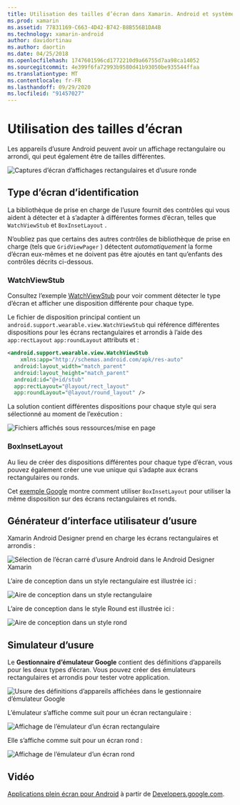 ```yaml
---
title: Utilisation des tailles d’écran dans Xamarin. Android et système d’exploitation
ms.prod: xamarin
ms.assetid: 77831169-C663-4D42-B742-B8B556B1DA4B
ms.technology: xamarin-android
author: davidortinau
ms.author: daortin
ms.date: 04/25/2018
ms.openlocfilehash: 1747601596cd1772210d9a66755d7aa98ca14052
ms.sourcegitcommit: 4e399f6fa72993b9580d41b93050be935544ffaa
ms.translationtype: MT
ms.contentlocale: fr-FR
ms.lasthandoff: 09/29/2020
ms.locfileid: "91457027"
---
```

# <a name="working-with-screen-sizes"></a>Utilisation des tailles d’écran

Les appareils d’usure Android peuvent avoir un affichage rectangulaire ou arrondi, qui peut également être de tailles différentes.

![Captures d’écran d’affichages rectangulaires et d’usure ronde](screen-sizes-images/moyeu-wear.png)

## <a name="identifying-screen-type"></a>Type d’écran d’identification

La bibliothèque de prise en charge de l’usure fournit des contrôles qui vous aident à détecter et à s’adapter à différentes formes d’écran, telles que `WatchViewStub` et `BoxInsetLayout` .

N’oubliez pas que certains des autres contrôles de bibliothèque de prise en charge (tels que `GridViewPager` ) détectent *automatiquement* la forme d’écran eux-mêmes et ne doivent pas être ajoutés en tant qu’enfants des contrôles décrits ci-dessous.

### <a name="watchviewstub"></a>WatchViewStub

Consultez l’exemple [WatchViewStub](/samples/xamarin/monodroid-samples/wear-watchviewstub) pour voir comment détecter le type d’écran et afficher une disposition différente pour chaque type.

Le fichier de disposition principal contient un `android.support.wearable.view.WatchViewStub` qui référence différentes dispositions pour les écrans rectangulaires et arrondis à l’aide des `app:rectLayout` `app:roundLayout` attributs et :

```xml
<android.support.wearable.view.WatchViewStub
    xmlns:app="http://schemas.android.com/apk/res-auto"
  android:layout_width="match_parent"
  android:layout_height="match_parent"
  android:id="@+id/stub"
  app:rectLayout="@layout/rect_layout"
  app:roundLayout="@layout/round_layout" />
```

La solution contient différentes dispositions pour chaque style qui sera sélectionné au moment de l’exécution :

![Fichiers affichés sous ressources/mise en page](screen-sizes-images/solution.png)

### <a name="boxinsetlayout"></a>BoxInsetLayout

Au lieu de créer des dispositions différentes pour chaque type d’écran, vous pouvez également créer une vue unique qui s’adapte aux écrans rectangulaires ou ronds.

Cet [exemple Google](https://developer.android.com/training/wearables/ui/layouts.html#same-layout) montre comment utiliser `BoxInsetLayout` pour utiliser la même disposition sur des écrans rectangulaires et ronds.

## <a name="wear-ui-designer"></a>Générateur d’interface utilisateur d’usure

Xamarin Android Designer prend en charge les écrans rectangulaires et arrondis :

![Sélection de l’écran carré d’usure Android dans le Android Designer Xamarin](screen-sizes-images/design-screen-type.png)

L’aire de conception dans un style rectangulaire est illustrée ici :

![Aire de conception dans un style rectangulaire](screen-sizes-images/design-rect.png) 

L’aire de conception dans le style Round est illustrée ici :

![Aire de conception dans un style rond](screen-sizes-images/design-round.png)

## <a name="wear-simulator"></a>Simulateur d’usure

Le **Gestionnaire d’émulateur Google** contient des définitions d’appareils pour les deux types d’écran. Vous pouvez créer des émulateurs rectangulaires et arrondis pour tester votre application.

![Usure des définitions d’appareils affichées dans le gestionnaire d’émulateur Google](screen-sizes-images/emulator-devices.png)

L’émulateur s’affiche comme suit pour un écran rectangulaire :

![Affichage de l’émulateur d’un écran rectangulaire](screen-sizes-images/recipe-2.png) 

Elle s’affiche comme suit pour un écran rond :

![Affichage de l’émulateur d’un écran rond](screen-sizes-images/recipe-2-round.png)

## <a name="video"></a>Vidéo

[Applications plein écran pour Android](https://www.youtube.com/watch?v=naf_WbtFAlY) à partir de [Developers.google.com](https://www.youtube.com/channel/UC_x5XG1OV2P6uZZ5FSM9Ttw).